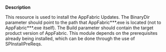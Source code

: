 **Description**

This resource is used to install the AppFabric Updates. The BinaryDir parameter should 
point to the path that AppFabric***.exe is located (not to AppFabric***.exe itself).
The Build parameter should contain the target product version of AppFabric. This module depends 
on the prerequisites already being installed, which can be done through the use of SPInstallPreReqs.

